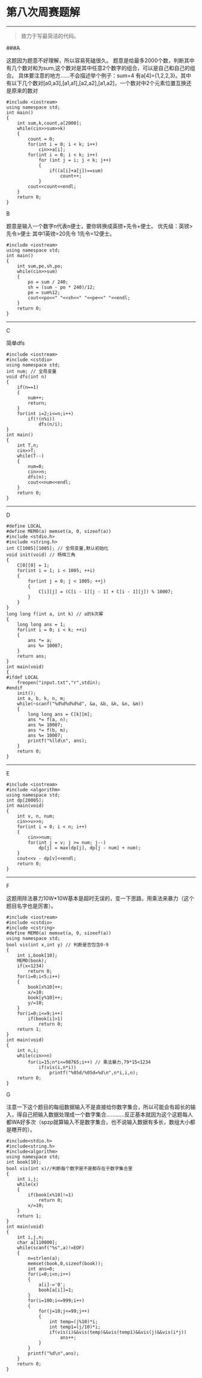 # 第八次周赛题解


---

> 致力于写最简洁的代码。

###A

这题因为题意不好理解，所以容易死磕很久。 
题意是给最多2000个数，判断其中有几个数对和为sum,这个数对是其中任意2个数字的组合，可以是自己和自己的组合。 
具体要注意的地方……不会描述举个例子：sum=4 有a[4]={1,2,2,3}。其中有以下几个数对[a0,a3],[a1,a1],[a2,a2],[a1,a2]，一个数对中2个元素位置互换还是原来的数对

```
#include <iostream>
using namespace std;
int main()
{
	int sum,k,count,a[2000];
	while(cin>>sum>>k)
	{
		count = 0;
		for(int i = 0; i < k; i++)
			cin>>a[i];
		for(int i = 0; i < k; i++)
			for (int j = i; j < k; j++)
			{
				if((a[i]+a[j])==sum)
					count++;
			}
		cout<<count<<endl;
	}
	return 0;
}
```

B

题意是输入一个数字n代表n便士，要你转换成英镑+先令+便士。 
优先级：英镑>先令>便士 
其中1英镑=20先令 1先令=12便士。

```
#include <iostream>
using namespace std;
int main()
{
	int sum,pe,sh,po;
	while(cin>>sum)
	{
		po = sum / 240;
		sh = (sum - po * 240)/12;
		pe = sum%12;
		cout<<po<<" "<<sh<<" "<<pe<<" "<<endl;
	}
	return 0;
}
```

---

C

简单dfs

```
#include <iostream>
#include <cstdio>
using namespace std;
int num; // 全局变量
void dfs(int n)
{
	if(n==1)
	{
		num++;
		return;
	}
	for(int i=2;i<=n;i++)
    	if(!(n%i))
			dfs(n/i);
}
int main()
{
	int T,n;
	cin>>T;
	while(T--)
	{
		num=0;
		cin>>n;
		dfs(n);
		cout<<num<<endl;
	}
	return 0;
}
```

---

D

```
#define LOCAL
#define MEM0(a) memset(a, 0, sizeof(a))
#include <stdio.h>
#include <string.h>
int C[1005][1005]; // 全局变量,默认初始化
void init(void) // 杨辉三角
{
	C[0][0] = 1;
	for(int i = 1; i < 1005; ++i)
	{
		for(int j = 0; j < 1005; ++j)
		{
			C[i][j] = (C[i - 1][j - 1] + C[i - 1][j]) % 10007;
		}
	}
}
long long f(int a, int k) // a的k次幂
{
	long long ans = 1;
	for(int i = 0; i < k; ++i)
	{
		ans *= a;
		ans %= 10007;
	}
	return ans;
}
int main(void)
{
#ifdef LOCAL
	freopen("input.txt","r",stdin);
#endif
	init();
	int a, b, k, n, m;
	while(~scanf("%d%d%d%d%d", &a, &b, &k, &n, &m))
	{
		long long ans = C[k][m];
		ans *= f(a, n);
		ans %= 10007;
		ans *= f(b, m);
		ans %= 10007;
		printf("%lld\n", ans);
	}
	return 0;
}
```

---

E

```
#include <iostream>
#include <algorithm>
using namespace std;
int dp[20005];
int main(void)
{
	int v, n, num;
	cin>>v>>n;
	for(int i = 0; i < n; i++)
	{
		cin>>num;
		for(int j = v; j >= num; j--)
			dp[j] = max(dp[j], dp[j - num] + num);
	}
	cout<<v - dp[v]<<endl;
	return 0;
}

```

---


F



这题用除法暴力10W*10W基本是超时无误的，变一下思路，用乘法来暴力（这个题目名字也是厉害）。

```
#include <iostream>
#include <cstdio>
#include <cstring>
#define MEM0(a) memset(a, 0, sizeof(a))
using namespace std;
bool vis(int x,int y) // 判断是否包含0-9
{
 	int i,book[10];
	MEM0(book);
	if(x<1234)
		return 0;
	for(i=0;i<5;i++)
	{
		book[x%10]++;
		x/=10;
		book[y%10]++;
		y/=10;
	}
	for(i=0;i<=9;i++)
		if(book[i]>1)
			return 0;
	return 1;
}
int main(void)
{
	int n,i;
	while(cin>>n)
		for(i=15;n*i<=98765;i++) // 乘法暴力,79*15<1234
			if(vis(i,n*i))
				printf("%05d/%05d=%d\n",n*i,i,n);
	return 0;
}
```

G

注意一下这个题目的每组数据输入不是直接给你数字集合，所以可能会有超长的输入，得自己把输入数据处理成一个数字集合…………反正基本就因为这个这题每人都WA好多次（spzp就算输入不是数字集合，也不说输入数据有多长，数组大小都是瞎开的）。

```
#include<stdio.h>
#include<string.h>
#include<algorithm>
using namespace std;
int book[10];
bool vis(int x)//判断每个数字是不是都存在于数字集合里
{
    int i,j;
    while(x)
    {
        if(book[x%10]!=1)
            return 0;
        x/=10;
    }
    return 1;
}
int main(void)
{
    int i,j,n;
    char a[110000];
    while(scanf("%s",a)!=EOF)
    {
        n=strlen(a);
        memset(book,0,sizeof(book));
        int ans=0;
        for(i=0;i<n;i++)
        {
            a[i]-='0';
            book[a[i]]=1;
        }
        for(i=100;i<=999;i++)
        {
            for(j=10;j<=99;j++)
            {
                int temp=(j%10)*i;
                int temp1=(j/10)*i;
                if(vis(i)&&vis(temp)&&vis(temp1)&&vis(j)&&vis(i*j)) 
                    ans++;
            }
        }
        printf("%d\n",ans);
    }
    return 0;
}
```



